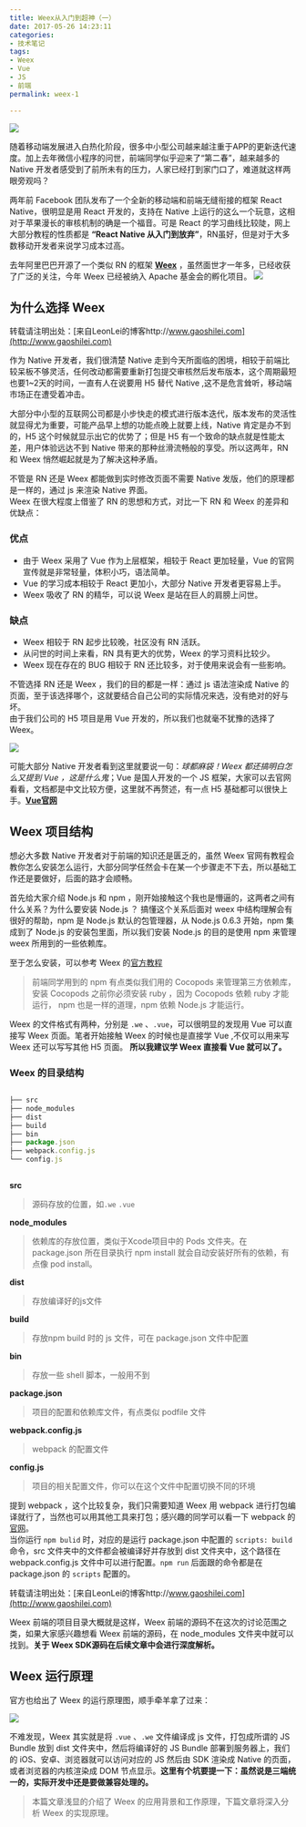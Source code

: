 ```yaml
---
title: Weex从入门到超神（一）
date: 2017-05-26 14:23:11
categories:  
- 技术笔记  
tags:  
- Weex  
- Vue  
- JS
- 前端  
permalink: weex-1  

---
```


![](http://oeat6c2zg.bkt.clouddn.com/Weex_logo.png)

随着移动端发展进入白热化阶段，很多中小型公司越来越注重于APP的更新迭代速度。加上去年微信小程序的问世，前端同学似乎迎来了“第二春”，越来越多的 Native 开发者感受到了前所未有的压力，人家已经打到家门口了，难道就这样两眼旁观吗？  
  
两年前 Facebook 团队发布了一个全新的移动端和前端无缝衔接的框架 React Native，很明显是用 React 开发的，支持在 Native 上运行的这么一个玩意，这相对于苹果漫长的审核机制的确是一个福音。可是 React 的学习曲线比较陡，网上大部分教程的性质都是 **“React Native 从入门到放弃”**，RN虽好，但是对于大多数移动开发者来说学习成本过高。   
<!-- more -->

去年阿里巴巴开源了一个类似 RN 的框架 **[Weex](http://weex.apache.org/cn/)** ，虽然面世才一年多，已经收获了广泛的关注，今年 Weex 已经被纳入 Apache 基金会的孵化项目。
![](http://oeat6c2zg.bkt.clouddn.com/Weex_Apache.png)

##		为什么选择 Weex  

转载请注明出处：[来自LeonLei的博客http://www.gaoshilei.com](http://www.gaoshilei.com)  


作为 Native 开发者，我们很清楚 Native 走到今天所面临的困境，相较于前端比较呆板不够灵活，任何改动都需要重新打包提交审核然后发布版本，这个周期最短也要1~2天的时间，一直有人在说要用 H5 替代 Native ,这不是危言耸听，移动端市场正在遭受着冲击。  

大部分中小型的互联网公司都是小步快走的模式进行版本迭代，版本发布的灵活性就显得尤为重要，可能产品早上想的功能点晚上就要上线，Native 肯定是办不到的，H5 这个时候就显示出它的优势了；但是 H5 有一个致命的缺点就是性能太差，用户体验远达不到 Native 带来的那种丝滑流畅般的享受。所以这两年，RN 和 Weex 悄然崛起就是为了解决这种矛盾。

不管是 RN 还是 Weex 都能做到实时修改页面不需要 Native 发版，他们的原理都是一样的，通过 js 来渲染 Native 界面。  
Weex 在很大程度上借鉴了 RN 的思想和方式，对比一下 RN 和 Weex 的差异和优缺点：  

###	优点
-  由于 Weex 采用了 Vue 作为上层框架，相较于 React 更加轻量，Vue 的官网宣传就是非常轻量，体积小巧，语法简单。
-  Vue 的学习成本相较于 React 更加小，大部分 Native 开发者更容易上手。
-  Weex 吸收了 RN 的精华，可以说 Weex 是站在巨人的肩膀上问世。


###	缺点

-	Weex 相较于 RN 起步比较晚，社区没有 RN 活跃。
- 	从问世的时间上来看，RN 具有更大的优势，Weex 的学习资料比较少。
- 	Weex 现在存在的 BUG 相较于 RN 还比较多，对于使用来说会有一些影响。

不管选择 RN 还是 Weex ，我们的目的都是一样：通过 js 语法渲染成  Native 的页面，至于该选择哪个，这就要结合自己公司的实际情况来选，没有绝对的好与坏。  
由于我们公司的 H5 项目是用 Vue 开发的，所以我们也就毫不犹豫的选择了 Weex。  

![](http://oeat6c2zg.bkt.clouddn.com/weex&vue.png)  

可能大部分 Native 开发者看到这里就要说一句：*球都麻袋！Weex 都还搞明白怎么又提到 Vue ，这是什么鬼*；Vue 是国人开发的一个 JS 框架，大家可以去官网看看，文档都是中文比较方便，这里就不再赘述，有一点 H5 基础都可以很快上手。**[Vue官网](https://cn.vuejs.org)**

##		Weex 项目结构  
想必大多数 Native 开发者对于前端的知识还是匮乏的，虽然 Weex 官网有教程会教你怎么安装怎么运行，大部分同学任然会卡在某一个步骤走不下去，所以基础工作还是要做好，后面的路才会顺畅。  
  
首先给大家介绍 Node.js 和 npm ，刚开始接触这个我也是懵逼的，这两者之间有什么关系？为什么要安装 Node.js ？ 搞懂这个关系后面对 weex 中结构理解会有很好的帮助，npm 是 Node.js 默认的包管理器，从 Node.js 0.6.3 开始，npm 集成到了 Node.js 的安装包里面，所以我们安装 Node.js 的目的是使用 npm 来管理 weex 所用到的一些依赖库。

至于怎么安装，可以参考 Weex 的[官方教程](http://weex.apache.org/cn/guide/)

>  前端同学用到的 npm 有点类似我们用的 Cocopods 来管理第三方依赖库，安装 Cocopods 之前你必须安装 ruby ，因为 Cocopods 依赖 ruby 才能运行， npm 也是一样的道理，npm 依赖 Node.js 才能运行。

Weex 的文件格式有两种，分别是 `.we` 、`.vue`，可以很明显的发现用 Vue 可以直接写 Weex 页面。笔者开始接触 Weex 的时候也是直接学 Vue ,不仅可以用来写 Weex 还可以写写其他 H5 页面。 **所以我建议学 Weex 直接看 Vue 就可以了。**

###	Weex 的目录结构

 ```JavaScript

├── src  
├── node_modules 
├── dist
├── build
├── bin
├── package.json
├── webpack.config.js    
└── config.js   
        
 ```

**src**  
> 源码存放的位置，如`.we` `.vue`  

**node_modules** 
> 依赖库的存放位置，类似于Xcode项目中的 Pods 文件夹。在 package.json 所在目录执行 npm install 就会自动安装好所有的依赖，有点像 pod install。
  
**dist**  
> 存放编译好的js文件 
 
**build**
> 存放npm build 时的 js 文件，可在 package.json 文件中配置

**bin**  
> 存放一些 shell 脚本，一般用不到

**package.json**  
> 项目的配置和依赖库文件，有点类似 podfile 文件

**webpack.config.js**
> webpack 的配置文件

**config.js**  
> 项目的相关配置文件，你可以在这个文件中配置切换不同的环境

提到 webpack ，这个比较复杂，我们只需要知道 Weex 用 webpack 进行打包编译就行了，当然也可以用其他工具来打包；感兴趣的同学可以看一下 webpack 的[官网](http://webpack.github.io)。  
当你运行 `npm bulid` 时，对应的是运行 package.json 中配置的 `scripts: build` 命令，src 文件夹中的文件都会被编译好并存放到 dist 文件夹中，这个路径在 webpack.config.js 文件中可以进行配置。`npm run` 后面跟的命令都是在 package.json 的 `scripts` 配置的。  

转载请注明出处：[来自LeonLei的博客http://www.gaoshilei.com](http://www.gaoshilei.com)   

Weex 前端的项目目录大概就是这样，Weex 前端的源码不在这次的讨论范围之类，如果大家感兴趣想看 Weex 前端的源码，在 node_modules 文件夹中就可以找到。**关于 Weex SDK源码在后续文章中会进行深度解析。**
##		Weex 运行原理 
官方也给出了 Weex 的运行原理图，顺手牵羊拿了过来：

![](http://oeat6c2zg.bkt.clouddn.com/Weex_theroy.png)  

不难发现，Weex 其实就是将 `.vue` 、`.we` 文件编译成 js 文件，打包成所谓的 JS Bundle 放到 dist 文件夹中，然后将编译好的 JS Bundle 部署到服务器上，我们的 iOS、安卓、浏览器就可以访问对应的 JS 然后由 SDK 渲染成 Native 的页面，或者浏览器的内核渲染成 DOM 节点显示。**这里有个坑要提一下：虽然说是三端统一的，实际开发中还是要做兼容处理的。**  

> 本篇文章浅显的介绍了 Weex 的应用背景和工作原理，下篇文章将深入分析 Weex 的实现原理。 
